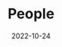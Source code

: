 ---
title: People
date: 2022-10-24
type: landing

sections:
  - block: people
    content:
      title: Our Team
      subtitle: >
        *The Trusted Science Center brings together a diverse team of researchers and students dedicated to quantitative, applied, and management-focused science. We collaborate to design rigorous studies, analyze complex datasets, and translate results into meaningful conservation and restoration outcomes. Our group values curiosity, inclusivity, and mentorship—working together to advance science that is both credible and trusted.*
      user_groups:
          - Principal Investigator
          - Postdoctoral Researchers
          - Graduate Students
          - Committee Service
          - Researchers
          - Administration
          - Lab Alumni
          - Committee Alumni
          - Past Researchers
      sort_by: Params.last_name
      sort_ascending: true
    design:
      show_interests: false
      show_role: true
      show_social: true

  - block: markdown
    content:
      title: Previous Advisors & Committee Members
      text: |
        <div align="center">

        **Dr. Matthew J. Catalano** 
        *Auburn University*

        **Dr. Christopher M. Murray**
        *Southeastern Louisiana University*

        </div>
    design:
      background:
        color: ''
      spacing:
        padding: ['40px', '0', '40px', '0']
---